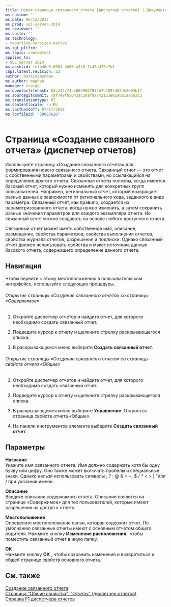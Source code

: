 ```yaml
---
title: Новая страница связанного отчета (диспетчер отчетов) | Документация Майкрософт
ms.custom: ''
ms.date: 06/13/2017
ms.prod: sql-server-2014
ms.reviewer: ''
ms.suite: ''
ms.technology:
- reporting-services-native
ms.tgt_pltfrm: ''
ms.topic: conceptual
applies_to:
- SQL Server 2014
ms.assetid: fefb46e8-6901-4d50-a3f8-7c49ad72e7b1
caps.latest.revision: 22
author: markingmyname
ms.author: maghan
manager: craigg
ms.openlocfilehash: 63c244c74ac6039867834b7c289fd02de2e03b17
ms.sourcegitcommit: c8f7e9f05043ac10af8a742153e81ab81aa6a3c3
ms.translationtype: MT
ms.contentlocale: ru-RU
ms.lasthandoff: 07/17/2018
ms.locfileid: "39083626"
---
```

# <a name="new-linked-report-page-report-manager"></a>Страница «Создание связанного отчета» (диспетчер отчетов)
  Используйте страницу «Создание связанного отчета» для формирования нового связанного отчета. Связанный отчет — это отчет с собственными параметрами и свойствами, но ссылающийся на определение другого отчета. Связанные отчеты полезны, когда имеется базовый отчет, который нужно изменять для конкретных групп пользователей. Например, региональный отчет, который возвращает разные данные в зависимости от регионального кода, заданного в виде параметра. Связанный отчет, как правило, создается из параметризованного отчета, когда нужно изменить, а затем сохранить разные значения параметров для каждого экземпляра отчета. Но связанный отчет можно создавать на основе любого доступного отчета.  
  
 Связанный отчет может иметь собственное имя, описание, размещение, свойства параметров, свойства выполнения отчетов, свойства журнала отчетов, разрешения и подписки. Однако связанный отчет должен использовать свойства и макет источника данных базового отчета, содержащего определение данного отчета.  
  
## <a name="navigation"></a>Навигация  
 Чтобы перейти к этому местоположению в пользовательском интерфейсе, используйте следующие процедуры.  
  
###### <a name="to-open-the-new-linked-report-page-from-the-contents-page"></a>Открытие страницы «Создание связанного отчета» со страницы «Содержимое»  
  
1.  Откройте диспетчер отчетов и найдите отчет, для которого необходимо создать связанный отчет.  
  
2.  Подведите курсор к отчету и щелкните стрелку раскрывающегося списка.  
  
3.  В раскрывающемся меню выберите **Создать связанный отчет**.  
  
###### <a name="to-open-the-new-linked-report-page-from-the-general-properties-page-of-a-report"></a>Открытие страницы «Создание связанного отчета» со страницы свойств отчета «Общие»  
  
1.  Откройте диспетчер отчетов и найдите отчет, для которого необходимо создать связанный отчет.  
  
2.  Подведите курсор к отчету и щелкните стрелку раскрывающегося списка.  
  
3.  В раскрывающемся меню выберите **Управление**. Откроется страница свойств отчета «Общие».  
  
4.  На панели инструментов элемента выберите **Создать связанный отчет**.  
  
## <a name="options"></a>Параметры  
 **Название**  
 Укажите имя связанного отчета. Имя должно содержать хотя бы одну букву или цифру. Оно также может включать пробелы и специальные знаки. Однако нельзя использовать символы ; ? : \@ & = +, $ / * \< > | "или / при указании имени.  
  
 **Описание**  
 Введите описание содержимого отчета. Описание появится на странице «Содержимое» для тех пользователей, которые имеют разрешения на доступ к отчету.  
  
 **Местоположение**  
 Определите местоположение папки, которая содержит отчет. По умолчанию связанные отчеты имеют с основным отчетом общего родителя. Нажмите кнопку **Изменение расположения** , чтобы поместить связанный отчет в иную папку.  
  
 **OK**  
 Нажмите кнопку **ОК** , чтобы сохранить изменения и возвратиться к общей странице свойств основного отчета.  
  
## <a name="see-also"></a>См. также  
 [Создание связанного отчета](reports/create-a-linked-report.md)   
 [Страница "Общие свойства", "Отчеты" (диспетчер отчетов)](../../2014/reporting-services/general-properties-page-reports-report-manager.md)   
 [Справка F1 диспетчера отчетов](../../2014/reporting-services/report-manager-f1-help.md)  
  
  
